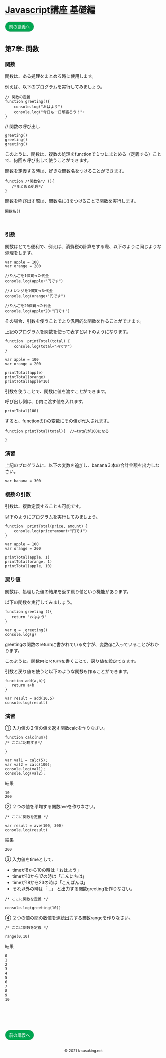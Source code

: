 <style>
.mb {
  margin-bottom: 90px;
}
.mt {
  margin-top: 90px;
}
.box {
  position: relative;
}
.box .box_left {
  position: absolute;
  left: 0;
}
.box .box_right {
  position: absolute;
  right: 0;
}
.btn {
  padding: 6px 12px;
  border-radius: 7em;
  border: solid 1px #ccc;
}
.bg-info {
  background-color: #00a651;
  color: #ffffff;
}
footer {
    text-align: center;
    margin-top: 120px;
    padding: 30px;
}
</style>


# [Javascript講座 基礎編](basic.html)

<div class="box mb">
  <a class="box_left" href="basic6.html">
    <button class="btn bg-info">前の講義へ</button>
  </a>
</div>

## 第7章: 関数

### 関数
関数は、ある処理をまとめる時に使用します。

例えば、以下のプログラムを実行してみましょう。

```
// 関数の定義
function greeting(){
    console.log("おはよう")
    console.log("今日も一日頑張ろう！")
}
```

// 関数の呼び出し
```
greeting()
greeting()
greeting()
```

このように、関数は、複数の処理をfunctionで１つにまとめる（定義する）ことで、何回も呼び出して使うことができます。

関数を定義する時は、好きな関数名をつけることができます。

```
function /*関数名*/ (){
   /*まとめる処理*/
}
```

関数を呼び出す際は、関数名に()をつけることで関数を実行します。

```
関数名()
```

<br/>

### 引数
関数はとても便利で、例えば、消費税の計算をする際、以下のように同じような処理をします。

```
var apple = 100
var orange = 200

//りんごを1個買った代金
console.log(apple+"円です")

//オレンジを1個買った代金
console.log(orange+"円です")

//りんごを20個買った代金
console.log(apple*20+"円です")
```

その場合、引数を使うことでより汎用的な関数を作ることができます。

上記のプログラムを関数を使って表すと以下のようになります。

```
function  printTotal(total) {
    console.log(total+"円です")
}

var apple = 100
var orange = 200

printTotal(apple)
printTotal(orange)
printTotal(apple*10)
```

引数を使うことで、関数に値を渡すことができます。

呼び出し側は、()内に渡す値を入れます。

```
printTotal(100)
```
すると、functionの()の変数にその値が代入されます。

```
function printTotal(total){  //←totalが100になる

}
```


### 演習
上記のプログラムに、以下の変数を追加し、banana３本の合計金額を出力しなさい。

```
var banana = 300
```


### 複数の引数
引数は、複数定義することも可能です。

以下のようにプログラムを実行してみましょう。

```
function  printTotal(price, amount) {
    console.log(price*amount+"円です")
}

var apple = 100
var orange = 200

printTotal(apple, 1)
printTotal(orange, 1)
printTotal(apple, 10)
```



### 戻り値
関数は、処理した値の結果を返す戻り値という機能があります。

以下の関数を実行してみましょう。

```
function greeting (){
   return "おはよう"
}

var g =  greeting()
console.log(g)
```
greetingの関数のreturnに書かれている文字が、変数gに入っていることがわかります。

このように、関数内にreturnを書くことで、戻り値を設定できます。



引数と戻り値を使うと以下のような関数も作ることができます。

```
function add(a,b){
   return a+b
}

var result = add(10,5)
console.log(result)
```



### 演習
① 入力値の２倍の値を返す関数calcを作りなさい。

```
function calc(num){
/* ここに記載する*/

}

var val1 = calc(5);
var val2 = calc(100);
console.log(val1);
console.log(val2);
```
結果

```
10
200
```


② ２つの値を平均する関数aveを作りなさい。

```
/* ここに関数を定義 */

var result = ave(100, 300)
console.log(result)
```

結果

```
200
```


③ 入力値をtimeとして、

- timeが8から10の時は「おはよう」
- timeが10から17の時は「こんにちは」
- timeが18から23の時は「こんばんは」
- それ以外の時は「...」 と出力する関数greetingを作りなさい。

```
/* ここに関数を定義 */

console.log(greeting(10))
```

④ ２つの値の間の数値を連続出力する関数rangeを作りなさい。

```
/* ここに関数を定義 */

range(0,10)
```

結果

```
0
1
2
3
4
5
6
7
8
9
10
```


<div class="box mt mb">
  <a class="box_left" href="basic6.html">
    <button class="btn bg-info">前の講義へ</button>
  </a>
</div>

<footer>
    <small>© 2021 k-sasaking.net</small>
</footer>
